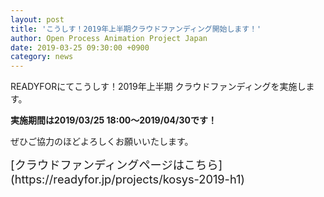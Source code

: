 ```yaml
---
layout: post
title: 'こうしす！2019年上半期クラウドファンディング開始します！'
author: Open Process Animation Project Japan
date: 2019-03-25 09:30:00 +0900
category: news
---
```


READYFORにてこうしす！2019年上半期 クラウドファンディングを実施します。


**実施期間は2019/03/25 18:00～2019/04/30です！**

ぜひご協力のほどよろしくお願いいたします。


<div style="font-size: 130%" markdown="1">
[<i class="fa fa-arrow-right"></i>クラウドファンディングページはこちら](https://readyfor.jp/projects/kosys-2019-h1)
</div>


